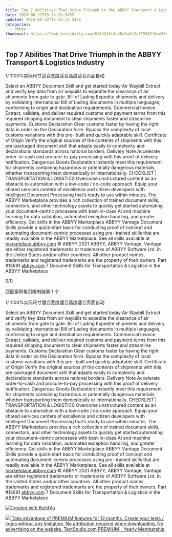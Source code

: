 ```yaml
---
title: Top 7 Abilities That Drive Triumph in the ABBYY Transport & Logistics Industry
date: 2024-08-21T15:24:23.545Z
updated: 2024-08-22T15:24:23.545Z
categories:
  - abbyy
thumbnail: https://thmb.techidaily.com/8154242c4b48a5a3e2c375932f0ce95d88da4301b070e6743a1524b127e144e2.jpg
---
```


## Top 7 Abilities That Drive Triumph in the ABBYY Transport & Logistics Industry

1/ 1100%实际尺寸适合宽度适合高度适合页面自动

Select an ABBYY Document Skill and get started today Air Waybill Extract and verify key data from air waybills to expedite the clearance of air shipments from gate to gate. Bill of Lading Expedite shipments and delivery by validating international Bill of Lading documents in multiple languages, conforming to origin and destination requirements. Commercial Invoice Extract, validate, and deliver required customs and payment terms from this required shipping document to clear shipments faster and streamline payments. Customs Declaration Clear customs faster by having the right data in order on the Declaration form. Bypass the complexity of local customs variations with this pre- built and quickly adaptable skill. Certificate of Origin Verify the original sources of the contents of shipments with this pre-packaged document skill that adapts easily to complexity and declarations standards across national borders. Delivery Note Accelerate order-to-cash and procure-to-pay processing with this proof of delivery notification. Dangerous Goods Declaration Instantly meet this requirement for shipments containing hazardous or potentially dangerous materials, whether transporting them domestically or internationally. CHECKLIST | TRANSPORTATION & LOGISTICS Overcome unstructured content as an obstacle to automation with a low-code / no-code approach. Equip your shared services centers of excellence and citizen developers with Intelligent Document Processing that’s ready to use within minutes. The ABBYY Marketplace provides a rich collection of trained document skills, connectors, and other technology assets to quickly get started automating your document-centric processes with best-in-class AI and machine learning for data validation, automated exception handling, and greater efficiency. Get skills in the ABBYY Marketplace ABBYY Vantage Document Skills provide a quick-start basis for conducting proof of concept and automating document-centric processes using pre- trained skills that are readily available in the ABBYY Marketplace. See all skills available at [marketplace.abbyy.com](https://tools.techidaily.com/abbyy/products/) © ABBYY 2021 ABBYY, ABBYY Vantage, Vantage are either registered trademarks or trademarks of ABBYY Software Ltd. in the United States and/or other countries. All other product names, trademarks and registered trademarks are the property of their owners. Part #13691 [abbyy.com](https://tools.techidaily.com/abbyy/products/) 7 Document Skills for Transportation & Logistics in the ABBYY Marketplace 



0/0

匹配案例每页限制结果 1 个

1/ 1100%实际尺寸适合宽度适合高度适合页面自动

Select an ABBYY Document Skill and get started today Air Waybill Extract and verify key data from air waybills to expedite the clearance of air shipments from gate to gate. Bill of Lading Expedite shipments and delivery by validating international Bill of Lading documents in multiple languages, conforming to origin and destination requirements. Commercial Invoice Extract, validate, and deliver required customs and payment terms from this required shipping document to clear shipments faster and streamline payments. Customs Declaration Clear customs faster by having the right data in order on the Declaration form. Bypass the complexity of local customs variations with this pre- built and quickly adaptable skill. Certificate of Origin Verify the original sources of the contents of shipments with this pre-packaged document skill that adapts easily to complexity and declarations standards across national borders. Delivery Note Accelerate order-to-cash and procure-to-pay processing with this proof of delivery notification. Dangerous Goods Declaration Instantly meet this requirement for shipments containing hazardous or potentially dangerous materials, whether transporting them domestically or internationally. CHECKLIST | TRANSPORTATION & LOGISTICS Overcome unstructured content as an obstacle to automation with a low-code / no-code approach. Equip your shared services centers of excellence and citizen developers with Intelligent Document Processing that’s ready to use within minutes. The ABBYY Marketplace provides a rich collection of trained document skills, connectors, and other technology assets to quickly get started automating your document-centric processes with best-in-class AI and machine learning for data validation, automated exception handling, and greater efficiency. Get skills in the ABBYY Marketplace ABBYY Vantage Document Skills provide a quick-start basis for conducting proof of concept and automating document-centric processes using pre- trained skills that are readily available in the ABBYY Marketplace. See all skills available at [marketplace.abbyy.com](https://tools.techidaily.com/abbyy/products/) © ABBYY 2021 ABBYY, ABBYY Vantage, Vantage are either registered trademarks or trademarks of ABBYY Software Ltd. in the United States and/or other countries. All other product names, trademarks and registered trademarks are the property of their owners. Part #13691 [abbyy.com](https://tools.techidaily.com/abbyy/products/) 7 Document Skills for Transportation & Logistics in the ABBYY Marketplace 

[![Created with BuildVu](https://www.abbyy.com/buildvu-logo.png)](https://www.idrsolutions.com/online-pdf-to-html-converter)

<ins class="adsbygoogle"
     style="display:block"
     data-ad-format="autorelaxed"
     data-ad-client="ca-pub-7571918770474297"
     data-ad-slot="1223367746"></ins>



<ins class="adsbygoogle"
     style="display:block"
     data-ad-client="ca-pub-7571918770474297"
     data-ad-slot="8358498916"
     data-ad-format="auto"
     data-full-width-responsive="true"></ins>

<!-- affiliate ads begin -->
<a href="https://secure.textstudio.com/order/checkout.php?PRODS=35633309&QTY=1&AFFILIATE=108875&CART=1"> <img src="https://secure.avangate.com/images/merchant/d6eb8222c9718486bdabce8b897380f7/products/3_premium-icon.png" border="0"> Take advantage of PREMIUM features for 12 months. 
Create your texts / logos without any limitation. 
No attribution required when downloading. 
No advertising on the website. 
 TextStudio.com  PREMIUM - Yearly Membership</a>
<!-- affiliate ads end -->